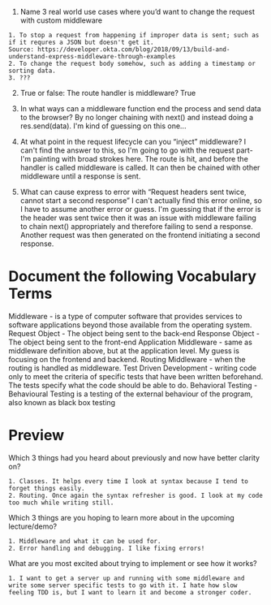 1. Name 3 real world use cases where you’d want to change the request with custom middleware
```
1. To stop a request from happening if improper data is sent; such as if it requres a JSON but doesn't get it.
Source: https://developer.okta.com/blog/2018/09/13/build-and-understand-express-middleware-through-examples
2. To change the request body somehow, such as adding a timestamp or sorting data.
3. ???
```

2. True or false: The route handler is middleware?
True

3. In what ways can a middleware function end the process and send data to the browser?
By no longer chaining with next() and instead doing a res.send(data). I'm kind of guessing on this one...

4. At what point in the request lifecycle can you “inject” middleware?
I can't find the answer to this, so I'm going to go with the request part- I'm painting with broad strokes here. The route is hit, and before the handler is called middleware is called. It can then be chained with other middleware until a response is sent.

5. What can cause express to error with “Request headers sent twice, cannot start a second response”
I can't actually find this error online, so I have to assume another error or guess. I'm guessing that if the error is the header was sent twice then it was an issue with middleware failing to chain next() appropriately and therefore failing to send a response. Another request was then generated on the frontend initiating a second response.

# Document the following Vocabulary Terms

Middleware - is a type of computer software that provides services to software applications beyond those available from the operating system.
Request Object - The object being sent to the back-end
Response Object - The object being sent to the front-end
Application Middleware - same as middleware definition above, but at the application level. My guess is focusing on the frontend and backend.
Routing Middleware - when the routing is handled as middleware.
Test Driven Development - writing code only to meet the criteria of specific tests that have been written beforehand. The tests specify what the code should be able to do.
Behavioral Testing - Behavioural Testing is a testing of the external behaviour of the program, also known as black box testing

# Preview

Which 3 things had you heard about previously and now have better clarity on?
```
1. Classes. It helps every time I look at syntax because I tend to forget things easily.
2. Routing. Once again the syntax refresher is good. I look at my code too much while writing still.
```
Which 3 things are you hoping to learn more about in the upcoming lecture/demo?
```
1. Middleware and what it can be used for.
2. Error handling and debugging. I like fixing errors!
```
What are you most excited about trying to implement or see how it works?
```
1. I want to get a server up and running with some middleware and write some server specific tests to go with it. I hate how slow feeling TDD is, but I want to learn it and become a stronger coder.
```